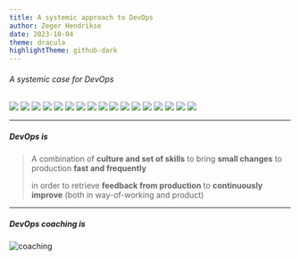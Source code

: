 ```yaml
---
title: A systemic approach to DevOps
author: Zeger Hendrikse
date: 2023-10-04
theme: dracula
highlightTheme: github-dark
---
```


###### A systemic case for DevOps

<div class="r-stack">
  <img class="fragment" src="./images/devops-systemic-1.png" />
  <img class="fragment" src="./images/devops-systemic-2.png" />
  <img class="fragment" src="./images/devops-systemic-3.png" />
  <img class="fragment" src="./images/devops-systemic-4.png" />
  <img class="fragment" src="./images/devops-systemic-5.png" />
  <img class="fragment" src="./images/devops-systemic-6.png" />
  <img class="fragment" src="./images/devops-systemic-7.png" />
  <img class="fragment" src="./images/devops-systemic-8.png" />
  <img class="fragment" src="./images/devops-systemic-9.png" />
  <img class="fragment" src="./images/devops-systemic-10.png" />
  <img class="fragment" src="./images/devops-systemic-11.png" />
  <img class="fragment" src="./images/devops-systemic-12.png" />
  <img class="fragment" src="./images/devops-systemic-13.png" />
  <img class="fragment" src="./images/devops-systemic-14.png" />
  <img class="fragment" src="./images/devops-systemic-15.png" />
  <img class="fragment" src="./images/devops-systemic-16.png" />
  <img class="fragment" src="./images/devops-systemic-17.png" />
</div>

---

##### DevOps is

> A combination of **culture and set of skills** 
> to bring **small changes** to production
> **fast and frequently** 
> 
> in order to retrieve **feedback from production** 
> to **continuously improve** (both in way-of-working and product)

---

##### DevOps coaching is

![coaching](./images/devops-coaching.png)

